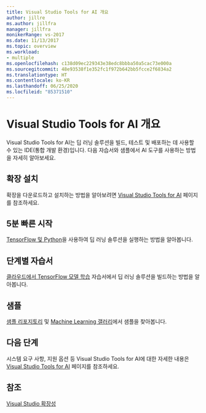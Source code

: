 ```yaml
---
title: Visual Studio Tools for AI 개요
author: jillre
ms.author: jillfra
manager: jillfra
monikerRange: vs-2017
ms.date: 11/13/2017
ms.topic: overview
ms.workload:
- multiple
ms.openlocfilehash: c138d09ec229343e38edc8bbba50a5cac73e000a
ms.sourcegitcommit: 48e93538f1e352fc1f972b642bb5fcce2f6834a2
ms.translationtype: HT
ms.contentlocale: ko-KR
ms.lasthandoff: 06/25/2020
ms.locfileid: "85371510"
---
```

# <a name="overview-of-visual-studio-tools-for-ai"></a>Visual Studio Tools for AI 개요

Visual Studio Tools for AI는 딥 러닝 솔루션을 빌드, 테스트 및 배포하는 데 사용할 수 있는 IDE(통합 개발 환경)입니다. 다음 자습서와 샘플에서 AI 도구를 사용하는 방법을 자세히 알아보세요.

## <a name="install-the-extension"></a>확장 설치

확장을 다운로드하고 설치하는 방법을 알아보려면 [Visual Studio Tools for AI](installation.md) 페이지를 참조하세요.

## <a name="5-minute-quickstart"></a>5분 빠른 시작 

[TensorFlow 및 Python](tensorflow-local.md)을 사용하여 딥 러닝 솔루션을 실행하는 방법을 알아봅니다.

## <a name="step-by-step-tutorial"></a>단계별 자습서

[클라우드에서 TensorFlow 모델 학습](tensorflow-vm.md) 자습서에서 딥 러닝 솔루션을 빌드하는 방법을 알아봅니다.

## <a name="samples"></a>샘플

[샘플 리포지토리](https://github.com/Microsoft/samples-for-ai) 및 [Machine Learning 갤러리](https://gallery.cortanaintelligence.com/projects)에서 샘플을 찾아봅니다.

## <a name="next-steps"></a>다음 단계

시스템 요구 사항, 지원 옵션 등 Visual Studio Tools for AI에 대한 자세한 내용은 [Visual Studio Tools for AI](about-ai-tools.md) 페이지를 참조하세요.

## <a name="see-also"></a>참조
[Visual Studio 확장성](/visualstudio/extensibility/?view=vs-2017)